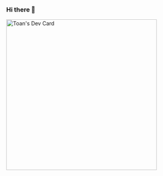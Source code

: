 ### Hi there 👋

<a href="https://app.daily.dev/toan_devdaily"><img src="https://api.daily.dev/devcards/6d476720b5f7437691ca52aa3d724724.png?r=qw1" width="400" alt="Toan's Dev Card"/></a>

<!--
**toancqb/toancqb** is a ✨ _special_ ✨ repository because its `README.md` (this file) appears on your GitHub profile.

Here are some ideas to get you started:

- 🔭 I’m currently working on ...
- 🌱 I’m currently learning ...
- 👯 I’m looking to collaborate on ...
- 🤔 I’m looking for help with ...
- 💬 Ask me about ...
- 📫 How to reach me: ...
- 😄 Pronouns: ...
- ⚡ Fun fact: ...
-->
